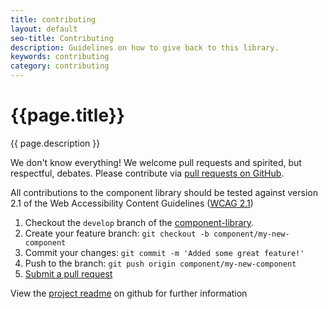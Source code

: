 ```yaml
---
title: contributing
layout: default
seo-title: Contributing
description: Guidelines on how to give back to this library.
keywords: contributing
category: contributing
---
```


<div class="u-align-center--small">
	<h1>{{page.title}}</h1>
	<p class="u-lighten u-spacing__bottom--large">
		{{ page.description }}
	</p>
</div>

We don't know everything! We welcome pull requests and spirited, but respectful, debates. Please contribute via [pull requests on GitHub](https://github.com/10up/component-library/pulls).

All contributions to the component library should be tested against version 2.1 of the Web Accessibility Content Guidelines ([WCAG 2.1](https://www.w3.org/TR/WCAG21/))

1. Checkout the `develop` branch of the [component-library](https://github.com/10up/component-library).
2. Create your feature branch: `git checkout -b component/my-new-component`
3. Commit your changes: `git commit -m 'Added some great feature!'`
4. Push to the branch: `git push origin component/my-new-component`
5. [Submit a pull request](https://github.com/10up/component-library/compare)

View the [project readme](https://github.com/10up/component-library) on github for further information
